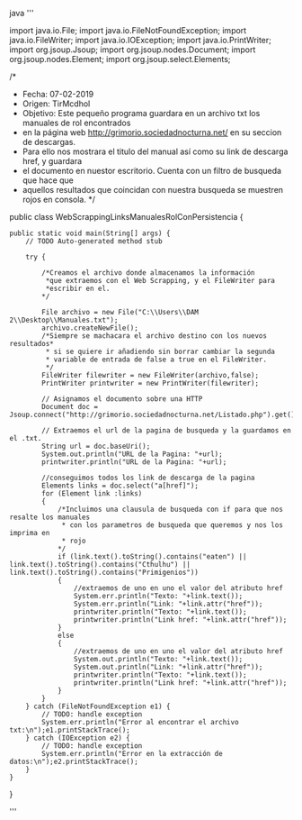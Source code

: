 
java '''

import java.io.File;
import java.io.FileNotFoundException;
import java.io.FileWriter;
import java.io.IOException;
import java.io.PrintWriter;
import org.jsoup.Jsoup;
import org.jsoup.nodes.Document;
import org.jsoup.nodes.Element;
import org.jsoup.select.Elements;

/*
 * Fecha: 07-02-2019
 * Origen: TirMcdhol
 * Objetivo: Este pequeño programa guardara en un archivo txt los manuales de rol encontrados
 * en la página web http://grimorio.sociedadnocturna.net/ en su seccion de descargas.
 * Para ello nos mostrara el titulo del manual así como su link de descarga href, y guardara
 * el documento en nuestor escritorio. Cuenta con un filtro de busqueda que hace que
 * aquellos resultados que coincidan con nuestra busqueda se muestren rojos en consola.
*/

public class WebScrappingLinksManualesRolConPersistencia {

	public static void main(String[] args) {
		// TODO Auto-generated method stub

		try {
			
			/*Creamos el archivo donde almacenamos la información
			 *que extraemos con el Web Scrapping, y el FileWriter para
			 *escribir en el.
			*/
			
			File archivo = new File("C:\\Users\\DAM 2\\Desktop\\Manuales.txt");
			archivo.createNewFile();
			/*Siempre se machacara el archivo destino con los nuevos resultados*
			 * si se quiere ir añadiendo sin borrar cambiar la segunda
			 * variable de entrada de false a true en el FileWriter.
			 */
			FileWriter filewriter = new FileWriter(archivo,false);
			PrintWriter printwriter = new PrintWriter(filewriter); 
			
			// Asignamos el documento sobre una HTTP
			Document doc = Jsoup.connect("http://grimorio.sociedadnocturna.net/Listado.php").get();
			
			// Extraemos el url de la pagina de busqueda y la guardamos en el .txt.
			String url = doc.baseUri();
			System.out.println("URL de la Pagina: "+url);
			printwriter.println("URL de la Pagina: "+url);
			
			//conseguimos todos los link de descarga de la pagina
			Elements links = doc.select("a[href]");
			for (Element link :links)
			{
				/*Incluimos una clausula de busqueda con if para que nos resalte los manuales
				 * con los parametros de busqueda que queremos y nos los imprima en 
				 * rojo
				*/
				if (link.text().toString().contains("eaten") || link.text().toString().contains("Cthulhu") || link.text().toString().contains("Primigenios"))
				{
					//extraemos de uno en uno el valor del atributo href
					System.err.println("Texto: "+link.text());
					System.err.println("Link: "+link.attr("href"));
					printwriter.println("Texto: "+link.text());
					printwriter.println("Link href: "+link.attr("href"));
				}
				else
				{
					//extraemos de uno en uno el valor del atributo href
					System.out.println("Texto: "+link.text());
					System.out.println("Link: "+link.attr("href"));
					printwriter.println("Texto: "+link.text());
					printwriter.println("Link href: "+link.attr("href"));
				}
			}
		} catch (FileNotFoundException e1) {
			// TODO: handle exception
			System.err.println("Error al encontrar el archivo txt:\n");e1.printStackTrace();
		} catch (IOException e2) {
			// TODO: handle exception
			System.err.println("Error en la extracción de datos:\n");e2.printStackTrace();
		} 
	}

}

'''

